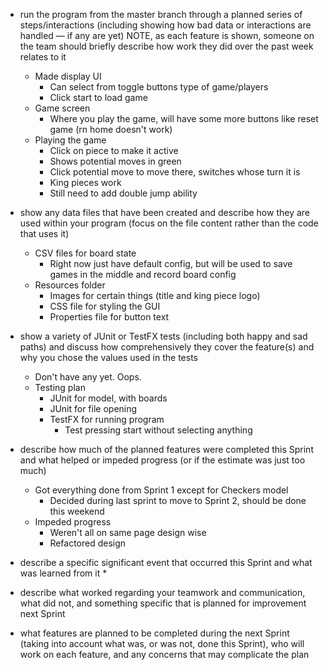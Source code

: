 * run the program from the master branch through a planned series of steps/interactions (including showing how bad data or interactions are handled — if any are yet)
NOTE, as each feature is shown, someone on the team should briefly describe how work they did over the past week relates to it
    * Made display UI
        * Can select from toggle buttons type of game/players
        * Click start to load game
    * Game screen
        * Where you play the game, will have some more buttons like reset game (rn home doesn't work)
    * Playing the game
        * Click on piece to make it active
        * Shows potential moves in green
        * Click potential move to move there, switches whose turn it is
        * King pieces work
        * Still need to add double jump ability
* show any data files that have been created and describe how they are used within your program (focus on the file content rather than the code that uses it)
    * CSV files for board state
        * Right now just have default config, but will be used to save games in the middle and record board config
    * Resources folder
        * Images for certain things (title and king piece logo)
        * CSS file for styling the GUI
        * Properties file for button text
* show a variety of JUnit or TestFX tests (including both happy and sad paths) and discuss how comprehensively they cover the feature(s) and why you chose the values used in the tests
    * Don't have any yet. Oops.
    * Testing plan
        * JUnit for model, with boards
        * JUnit for file opening
        * TestFX for running program
            * Test pressing start without selecting anything


* describe how much of the planned features were completed this Sprint and what helped or impeded progress (or if the estimate was just too much)
    * Got everything done from Sprint 1 except for Checkers model
        * Decided during last sprint to move to Sprint 2, should be done this weekend
    * Impeded progress
        * Weren't all on same page design wise
        * Refactored design

* describe a specific significant event that occurred this Sprint and what was learned from it
    * 
* describe what worked regarding your teamwork and communication, what did not, and something specific that is planned for improvement next Sprint

* what features are planned to be completed during the next Sprint (taking into account what was, or was not, done this Sprint), who will work on each feature, and any concerns that may complicate the plan
